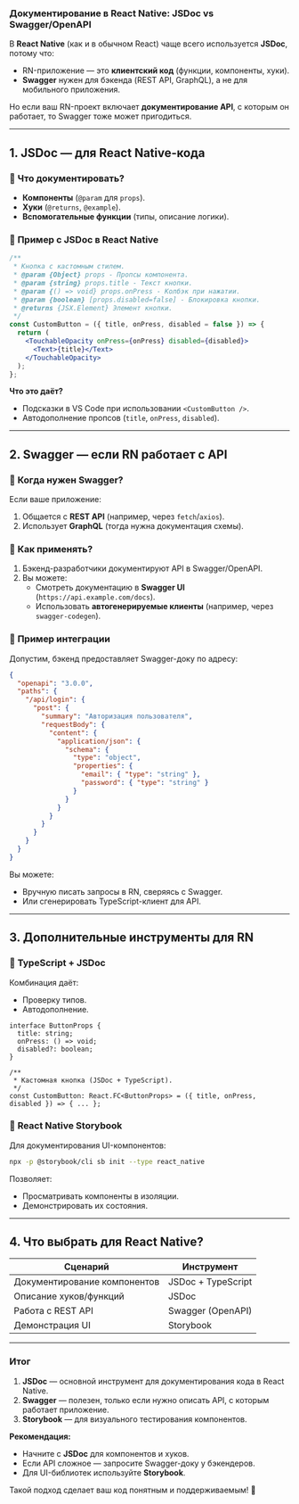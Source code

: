 ### **Документирование в React Native: JSDoc vs Swagger/OpenAPI**  
В **React Native** (как и в обычном React) чаще всего используется **JSDoc**, потому что:  
- RN-приложение — это **клиентский код** (функции, компоненты, хуки).  
- **Swagger** нужен для бэкенда (REST API, GraphQL), а не для мобильного приложения.  

Но если ваш RN-проект включает **документирование API**, с которым он работает, то Swagger тоже может пригодиться.  

---

## **1. JSDoc — для React Native-кода**  
### 📌 **Что документировать?**  
- **Компоненты** (`@param` для `props`).  
- **Хуки** (`@returns`, `@example`).  
- **Вспомогательные функции** (типы, описание логики).  

### 📌 **Пример с JSDoc в React Native**  
```jsx
/**
 * Кнопка с кастомным стилем.
 * @param {Object} props - Пропсы компонента.
 * @param {string} props.title - Текст кнопки.
 * @param {() => void} props.onPress - Колбэк при нажатии.
 * @param {boolean} [props.disabled=false] - Блокировка кнопки.
 * @returns {JSX.Element} Элемент кнопки.
 */
const CustomButton = ({ title, onPress, disabled = false }) => {
  return (
    <TouchableOpacity onPress={onPress} disabled={disabled}>
      <Text>{title}</Text>
    </TouchableOpacity>
  );
};
```
**Что это даёт?**  
- Подсказки в VS Code при использовании `<CustomButton />`.  
- Автодополнение пропсов (`title`, `onPress`, `disabled`).  

---

## **2. Swagger — если RN работает с API**  
### 📌 **Когда нужен Swagger?**  
Если ваше приложение:  
1. Общается с **REST API** (например, через `fetch`/`axios`).  
2. Использует **GraphQL** (тогда нужна документация схемы).  

### 📌 **Как применять?**  
1. Бэкенд-разработчики документируют API в Swagger/OpenAPI.  
2. Вы можете:  
   - Смотреть документацию в **Swagger UI** (`https://api.example.com/docs`).  
   - Использовать **автогенерируемые клиенты** (например, через `swagger-codegen`).  

### 📌 **Пример интеграции**  
Допустим, бэкенд предоставляет Swagger-доку по адресу:  
```json
{
  "openapi": "3.0.0",
  "paths": {
    "/api/login": {
      "post": {
        "summary": "Авторизация пользователя",
        "requestBody": {
          "content": {
            "application/json": {
              "schema": {
                "type": "object",
                "properties": {
                  "email": { "type": "string" },
                  "password": { "type": "string" }
                }
              }
            }
          }
        }
      }
    }
  }
}
```
Вы можете:  
- Вручную писать запросы в RN, сверяясь с Swagger.  
- Или сгенерировать TypeScript-клиент для API.  

---

## **3. Дополнительные инструменты для RN**  
### 📌 **TypeScript + JSDoc**  
Комбинация даёт:  
- Проверку типов.  
- Автодополнение.  
```tsx
interface ButtonProps {
  title: string;
  onPress: () => void;
  disabled?: boolean;
}

/**
 * Кастомная кнопка (JSDoc + TypeScript).
 */
const CustomButton: React.FC<ButtonProps> = ({ title, onPress, disabled }) => { ... };
```

### 📌 **React Native Storybook**  
Для документирования UI-компонентов:  
```bash
npx -p @storybook/cli sb init --type react_native
```
Позволяет:  
- Просматривать компоненты в изоляции.  
- Демонстрировать их состояния.  

---

## **4. Что выбрать для React Native?**  
| **Сценарий**               | **Инструмент**       |
|---------------------------|---------------------|
| Документирование компонентов | JSDoc + TypeScript  |
| Описание хуков/функций      | JSDoc               |
| Работа с REST API          | Swagger (OpenAPI)   |
| Демонстрация UI            | Storybook           |

---

### **Итог**  
1. **JSDoc** — основной инструмент для документирования кода в React Native.  
2. **Swagger** — полезен, только если нужно описать API, с которым работает приложение.  
3. **Storybook** — для визуального тестирования компонентов.  

**Рекомендация:**  
- Начните с **JSDoc** для компонентов и хуков.  
- Если API сложное — запросите Swagger-доку у бэкендеров.  
- Для UI-библиотек используйте **Storybook**.  

Такой подход сделает ваш код понятным и поддерживаемым! 🚀